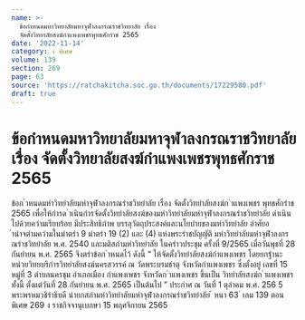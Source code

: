 ```yaml
---
name: >-
  ข้อกำหนดมหาวิทยาลัยมหาจุฬาลงกรณราชวิทยาลัย เรื่อง
  จัดตั้งวิทยาลัยสงฆ์กำแพงเพชรพุทธศักราช 2565
date: '2022-11-14'
category: ง พิเศษ
volume: 139
section: 269
page: 63
source: 'https://ratchakitcha.soc.go.th/documents/17229580.pdf'
draft: true
---
```


# ข้อกำหนดมหาวิทยาลัยมหาจุฬาลงกรณราชวิทยาลัย เรื่อง จัดตั้งวิทยาลัยสงฆ์กำแพงเพชรพุทธศักราช 2565

ข้อก ําหนดมหําวิทยําลัยมหําจุฬําลงกรณรําชวิทยําลัย เรื่อง จัดตั้งวิทยําลัยสงฆ์ก ําแพงเพชร พุทธศักรําช 2565 เพื่อให้กํารด ําเนินกํารจัดตั้งวิทยําลัยสงฆ์ของมหําวิทยําลัยมหําจุฬําลงกรณรําชวิทยําลัย ดําเนินไปด้วยควํามเรียบร้อย มีประสิทธิภําพ บรรลุวัตถุประสงค์และนโยบํายของมหําวิทยําลัย อําศัยอ ํานําจตํามควํามในมําตรํา 9 มําตรํา 19 (2) และ (4) แห่งพระรําชบัญญัติ มหําวิทยําลัยมหําจุฬําลงกรณรําชวิทยําลัย พ.ศ. 2540 และมติสภํามหําวิทยําลัย ในครําวประชุม ครั้งที่ 9/2565 เมื่อวันพุธที่ 28 กันยํายน พ.ศ. 2565 จึงตรําข้อก ําหนดไว้ ดังนี้ “ ให้จัดตั้งวิทยําลัยสงฆ์กําแพงเพชร โดยยกฐํานะ หน่วยวิทยบริกํารวิทยําลัยสงฆ์นครสวรรค์ ณ วัดพระบรมธําตุ จังหวัดกําแพงเพชร ซึ่งตั้งอยู่ เลขที่ 15 หมู่ที่ 3 ตําบลนครชุม อําเภอเมือง กําแพงเพชร จังหวัดก ําแพงเพชร ขึ้นเป็น วิทยําลัยสงฆ์ก ําแพงเพชร ทั้งนี้ ตั้งแต่วันที่ 28 กันยํายน พ.ศ. 2565 เป็นต้นไป ” ประกําศ ณ วันที่ 1 ตุลําคม พ.ศ. 256 5 พระพรหมวชิรําธิบดี นํายกสภํามหําวิทยําลัยมหําจุฬําลงกรณรําชวิทยําลัย ้ หนา 63 ่ เลม 139 ตอนพิเศษ 269 ง ราชกิจจานุเบกษา 15 พฤศจิกายน 2565
